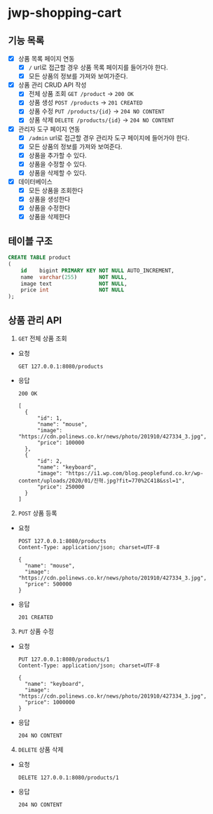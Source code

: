 # jwp-shopping-cart

## 기능 목록

- [x] 상품 목록 페이지 연동
    - [x] `/` url로 접근할 경우 상품 목록 페이지를 들어가야 한다.
    - [x] 모든 상품의 정보를 가져와 보여가준다.
- [x] 상품 관리 CRUD API 작성
    - [x] 전체 상품 조회 `GET /product` -> `200 OK`
    - [x] 상품 생성 `POST /products` -> `201 CREATED`
    - [x] 상품 수정 `PUT /products/{id}` -> `204 NO CONTENT`
    - [x] 상품 삭제 `DELETE /products/{id}` -> `204 NO CONTENT` 
- [x] 관리자 도구 페이지 연동
    - [x] `/admin` url로 접근할 경우 관리자 도구 페이지에 들어가야 한다.
    - [x] 모든 상품의 정보를 가져와 보여준다.
    - [x] 상품을 추가할 수 있다.
    - [x] 상품을 수정할 수 있다.
    - [x] 상품을 삭제할 수 있다.
- [x] 데이터베이스
    - [x] 모든 상품을 조회한다
    - [x] 상품을 생성한다
    - [x] 상품을 수정한다
    - [x] 상품을 삭제한다

## 테이블 구조

```sql
CREATE TABLE product
(
    id    bigint PRIMARY KEY NOT NULL AUTO_INCREMENT,
    name  varchar(255)       NOT NULL,
    image text               NOT NULL,
    price int                NOT NULL
);

```

## 상품 관리 API
1. `GET` 전체 상품 조회
- 요청
  ```text
  GET 127.0.0.1:8080/products
  ```
- 응답
  ```text
  200 OK
  
  [
    {
        "id": 1,
        "name": "mouse",
        "image": "https://cdn.polinews.co.kr/news/photo/201910/427334_3.jpg",
        "price": 100000
    },
    {
        "id": 2,
        "name": "keyboard",
        "image": "https://i1.wp.com/blog.peoplefund.co.kr/wp-content/uploads/2020/01/진혁.jpg?fit=770%2C418&ssl=1",
        "price": 250000
    }
  ]
  ```
2. `POST` 상품 등록
- 요청
  ```text
  POST 127.0.0.1:8080/products
  Content-Type: application/json; charset=UTF-8
  
  {
    "name": "mouse",
    "image": "https://cdn.polinews.co.kr/news/photo/201910/427334_3.jpg",
    "price": 500000
  }
  ```
- 응답
  ```text
  201 CREATED
  ```
  
3. `PUT` 상품 수정
- 요청
  ```text
  PUT 127.0.0.1:8080/products/1
  Content-Type: application/json; charset=UTF-8
  
  {
    "name": "keyboard",
    "image": "https://cdn.polinews.co.kr/news/photo/201910/427334_3.jpg",
    "price": 1000000
  }
  ```
- 응답
  ```text
  204 NO CONTENT
  ```

4. `DELETE` 상품 삭제
- 요청
  ```text
  DELETE 127.0.0.1:8080/products/1
  ```
- 응답
  ```text
  204 NO CONTENT
  ```
